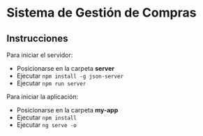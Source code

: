 # Sistema de Gestión de Compras

## Instrucciones

Para iniciar el servidor:

- Posicionarse en la carpeta **server**
- Ejecutar `npm install -g json-server`
- Ejecutar `npm run server`

Para iniciar la aplicación:

- Posicionarse en la carpeta **my-app**
- Ejecutar `npm install`
- Ejecutar `ng serve -o`
